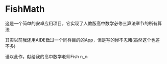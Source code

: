 # FishMath

这是一个简单的安卓应用项目，它实现了人教版高中数学必修三算法章节的所有算法

其实以前我还用AIDE做过一个同样目的的App，但是写的惨不忍睹(虽然这个也差不多)

谨以此作，献给我的高中数学老师Fish n_n